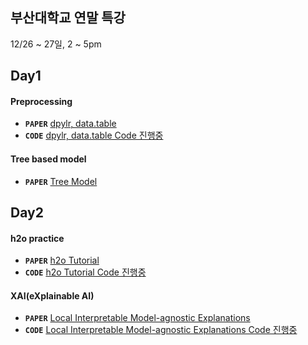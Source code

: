 ## 부산대학교 연말 특강
12/26 ~ 27일, 2 ~ 5pm


## Day1
#### Preprocessing  
 * ****`PAPER`**** [dpylr, data.table](https://www.notion.so/dsghdud/PNU-STAT-dplyr-data-table-tutorial-12-26-8d04e2cc1b52454c8e4a04dda2a1c013)
 * ****`CODE`**** [dpylr, data.table Code 진행중]()

#### Tree based model  
 * ****`PAPER`**** [Tree Model](https://www.notion.so/dsghdud/PNU-STAT-Tree-Model-12-26-b63d43c5c93848e9b16bcaa4d2d60684)
 

## Day2
#### h2o practice  
* ****`PAPER`**** [h2o Tutorial](https://www.notion.so/dsghdud/PNU-STAT-h2o-tutorial-12-27-1895cba92c9f4f99b34999a2e3acaba4)
* ****`CODE`**** [h2o Tutorial Code 진행중]()


#### XAI(eXplainable AI)
* ****`PAPER`**** [Local Interpretable Model-agnostic Explanations](https://www.notion.so/dsghdud/PNU-STAT-LIME-Local-Interpretable-Model-agnostic-Explanations-12-27-debac4e4d39f4c188936a9a89e5ecb5f)
* ****`CODE`**** [Local Interpretable Model-agnostic Explanations Code 진행중]()

